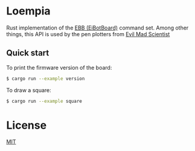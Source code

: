 # Loempia

Rust implementation of the [EBB (EiBotBoard)](https://evil-mad.github.io/EggBot/ebb.html#) command set.
Among other things, this API is used by the pen plotters from [Evil Mad Scientist](https://shop.evilmadscientist.com/)

## Quick start

To print the firmware version of the board:

```bash
$ cargo run --example version
```

To draw a square:

```bash
$ cargo run --example square
```

# License

[MIT](LICENSE)

